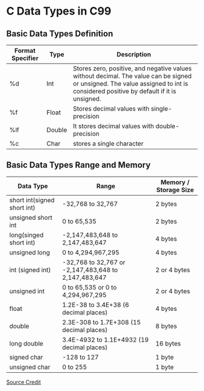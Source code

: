 # C Data Types in C99

## Basic Data Types Definition
|Format Specifier | Type |	Description |
|--|--|--|
|%d | Int |	Stores zero, positive, and negative values without decimal. The value can be signed or unsigned. The value assigned to int is considered positive by default if it is unsigned. |
|%f | Float |	Stores decimal values with single-precision |
|%lf | Double |	It stores decimal values with double-precision |
|%c | Char |	stores a single character |

## Basic Data Types Range and Memory
| Data Type	| Range	| Memory / Storage Size |
|--|--|--|
| short int(signed short int)	| -32,768 to 32,767	| 2 bytes |
| unsigned short int	| 0 to 65,535	| 2 bytes |
| long(singed short int)	| -2,147,483,648 to 2,147,483,647	| 4 bytes |
| unsigned long	| 0 to 4,294,967,295	| 4 bytes |
| int (signed int)	| -32,768 to 32,767 or -2,147,483,648 to 2,147,483,647	| 2 or 4 bytes |
| unsigned int	| 0 to 65,535 or 0 to 4,294,967,295 | 2 or 4 bytes |
| float	| 1.2E-38 to 3.4E+38 (6 decimal places) | 4 bytes |
| double	| 2.3E-308 to 1.7E+308 (15 decimal places) | 8 bytes |
| long double	| 3.4E-4932 to 1.1E+4932 (19 decimal places)	| 16 bytes |
| signed char	| -128 to 127	| 1 byte |
| unsigned char	| 0 to 255 | 1 byte |

[Source Credit](https://www.naukri.com/learning/articles/data-types-in-c-programming-with-examples/)